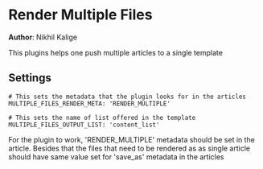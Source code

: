 Render Multiple Files
===

**Author**: Nikhil Kalige

This plugins helps one push multiple articles to a single template


Settings
---
    # This sets the metadata that the plugin looks for in the articles
    MULTIPLE_FILES_RENDER_META: 'RENDER_MULTIPLE'

    # This sets the name of list offered in the template
    MULTIPLE_FILES_OUTPUT_LIST: 'content_list'

For the plugin to work, 'RENDER_MULTIPLE' metadata should be set in the article. Besides that the files that need to be rendered as as single article should have same value set for 'save_as' metadata in the articles


